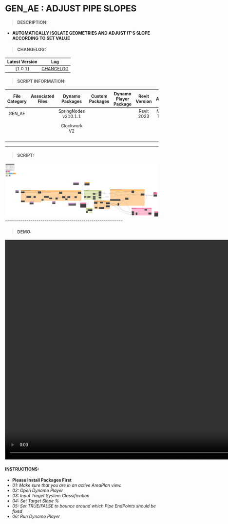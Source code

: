 # GEN_AE : ADJUST PIPE SLOPES

> #### DESCRIPTION: 
- **AUTOMATICALLY ISOLATE GEOMETRIES AND ADJUST IT'S SLOPE ACCORDING TO SET VALUE**

> #### CHANGELOG:

| Latest Version | Log |
| :-------: | :----: | 
|[1.0.1] | [CHANGELOG](/_scripts/_general/PIPES/changelog/GEN_PL_IsolateByPipeSlopeANDFixer.md) |

> #### SCRIPT INFORMATION: 

| File Category | Associated Files | Dynamo Packages | Custom Packages | Dynamo Player Package | Revit Version | Author | Reviewed By | File Name & Location | 
| :-------: | :----: | :---: | :---: | :---: | :---: | :---: | :---: | :--: |
| GEN_AE |  | SpringNodes v210.1.1 | | | Revit 2023 | Melvin Tuliao | | GEN_PL_IsolateByPipeSlopeANDFixer V1.0.0 |
|        |  | Clockwork V2 | | |              |              | | (https://bimcapcom.sharepoint.com/:u:/s/BCP-Main/ERNJFlEDXsVDvuXI8qnTPFUB9ckQza9mCvuQW8GYgDWbDQ?e=5pVcWg) |
|        |  | | | |              |              | | |
|        |  | | | |
|        |  |  | | |
------------------------------------------------------------
> #### SCRIPT: 

<img src="./_scripts/_general/PIPES/images/GEN_PL_IsolateByPipeSlopeANDFixer.png">
------------------------------------------------------------

> #### DEMO: 

<video width="1280" height="720" controls>
 <source src="./_scripts/_general/PIPES/demo/GEN_PL_IsolateByPipeSlopeANDFixer.mp4" type="video/mp4">
</video>

#### INSTRUCTIONS: 
- **Please Install Packages First**
- *01: Make sure that you are in an active AreaPlan view.*
- *02: Open Dynamo Player*
- *03: Input Target System Classification*
- *04: Set Target Slope %*
- *05: Set TRUE/FALSE to bounce around which Pipe EndPoints should be fixed*
- *06: Run Dynamo Player*